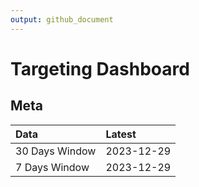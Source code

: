 ```yaml
---
output: github_document
---
```


# Targeting Dashboard



## Meta


|Data           |Latest     |
|:--------------|:----------|
|30 Days Window |2023-12-29 |
|7 Days Window  |2023-12-29 |
